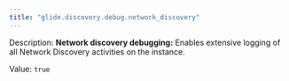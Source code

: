 ```yaml
---
title: "glide.discovery.debug.network_discovery"
---
```


Description: <b>Network discovery debugging:</b> Enables extensive logging of all Network Discovery activities on the instance.

Value: `true`
